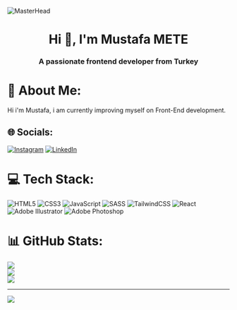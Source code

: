 ![MasterHead](https://cdn.dribbble.com/users/25906/screenshots/2486509/loading_1.gif)
<h1 align="center">Hi 👋, I'm Mustafa METE</h1>
<h3 align="center">A passionate frontend developer from Turkey</h3>


# 💫 About Me:
Hi i'm Mustafa, i am currently improving myself on Front-End development.


## 🌐 Socials:
[![Instagram](https://img.shields.io/badge/Instagram-%23E4405F.svg?logo=Instagram&logoColor=white)](https://instagram.com/mustafa_meteee) [![LinkedIn](https://img.shields.io/badge/LinkedIn-%230077B5.svg?logo=linkedin&logoColor=white)](https://linkedin.com/in/mustafameteee) 

# 💻 Tech Stack:
![HTML5](https://img.shields.io/badge/html5-%23E34F26.svg?style=for-the-badge&logo=html5&logoColor=white) ![CSS3](https://img.shields.io/badge/css3-%231572B6.svg?style=for-the-badge&logo=css3&logoColor=white) ![JavaScript](https://img.shields.io/badge/javascript-%23323330.svg?style=for-the-badge&logo=javascript&logoColor=%23F7DF1E) ![SASS](https://img.shields.io/badge/SASS-hotpink.svg?style=for-the-badge&logo=SASS&logoColor=white) ![TailwindCSS](https://img.shields.io/badge/tailwindcss-%2338B2AC.svg?style=for-the-badge&logo=tailwind-css&logoColor=white) ![React](https://img.shields.io/badge/react-%2320232a.svg?style=for-the-badge&logo=react&logoColor=%2361DAFB) ![Adobe Illustrator](https://img.shields.io/badge/adobeillustrator-%23FF9A00.svg?style=for-the-badge&logo=adobeillustrator&logoColor=white) ![Adobe Photoshop](https://img.shields.io/badge/adobephotoshop-%2331A8FF.svg?style=for-the-badge&logo=adobephotoshop&logoColor=white)
# 📊 GitHub Stats:
![](https://github-readme-stats.vercel.app/api?username=metethedesigner&theme=default&hide_border=false&include_all_commits=false&count_private=false)<br/>
![](https://github-readme-streak-stats.herokuapp.com/?user=metethedesigner&theme=default&hide_border=false)<br/>
![](https://github-readme-stats.vercel.app/api/top-langs/?username=metethedesigner&theme=default&hide_border=false&include_all_commits=false&count_private=false&layout=compact)

---
[![](https://visitcount.itsvg.in/api?id=metethedesigner&icon=0&color=0)](https://visitcount.itsvg.in)


